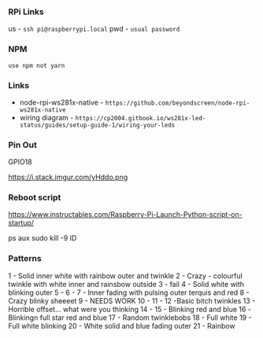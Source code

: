 ### RPi Links

us - `ssh pi@raspberrypi.local`
pwd - `usual password`

### NPM

`use npm not yarn`

### Links

- node-rpi-ws281x-native - `https://github.com/beyondscreen/node-rpi-ws281x-native`
- wiring diagram - `https://cp2004.gitbook.io/ws281x-led-status/guides/setup-guide-1/wiring-your-leds`

### Pin Out

GPIO18

https://i.stack.imgur.com/yHddo.png

### Reboot script

https://www.instructables.com/Raspberry-Pi-Launch-Python-script-on-startup/

ps aux
sudo kill -9 ID

### Patterns

1 - Solid inner white with rainbow outer and twinkle
2 - Crazy - colourful twinkle with white inner and rainsbow outside
3 - fail
4 - Solid white with blinking outer
5 -
6 -
7 - Inner fading with pulsing outer terquis and red
8 - Crazy blinky sheeeet
9 - NEEDS WORK
10 -
11 -
12 -Basic bitch twinkles
13 - Horrible offset... what were you thinking
14 -
15 - Blinking red and blue
16 -Blinkingn full star red and blue
17 - Random twinklebobs
18 - Full white
19 - Full white blinking
20 - White solid and blue fading outer
21 - Rainbow
